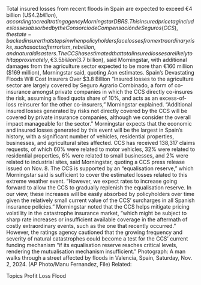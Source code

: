 Total insured losses from recent floods in Spain are expected to exceed €4 billion (US$4.2 billion), according to credit rating agency Morningstar DBRS.
This insured price tag includes losses absorbed by the Consorcio de Compensación de Seguros (CCS), the state-backed insurer that steps in when policyholders face losses from extraordinary risks, such as acts of terrorism, rebellion, and natural disasters.
The CCS has estimated that total insured losses are likely to hit approximately, €3.5 billion ($3.7 billion), said Morningstar, with additional damages from the agriculture sector expected to be more than €160 million ($169 million), Morningstar said, quoting Aon estimates.
Spain’s Devastating Floods Will Cost Insurers Over $3.8 Billion
“Insured losses to the agriculture sector are largely covered by Seguro Agrario Combinado, a form of co-insurance amongst private companies in which the CCS directly co-insures the risk, assuming a fixed quota share of 10%, and acts as an excess-of-loss reinsurer for the other co-insurers,” Morningstar explained. “Additional insured losses generated by risks not directly covered by the CCS will be covered by private insurance companies, although we consider the overall impact manageable for the sector.”
Morningstar expects that the economic and insured losses generated by this event will be the largest in Spain’s history, with a significant number of vehicles, residential properties, businesses, and agricultural sites affected.
CCS has received 138,317 claims requests, of which 60% were related to motor vehicles, 32% were related to residential properties, 6% were related to small businesses, and 2% were related to industrial sites, said Morningstar, quoting a CCS press release issued on Nov. 8.
The CCS is supported by an “equalisation reserve,” which Morningstar said is sufficient to cover the estimated losses related to this extreme weather event. “However, we expect rates to increase going forward to allow the CCS to gradually replenish the equalisation reserve. In our view, these increases will be easily absorbed by policyholders over time given the relatively small current value of the CCS’ surcharges in all Spanish insurance policies.”
Morningstar noted that the CCS helps mitigate pricing volatility in the catastrophe insurance market, “which might be subject to sharp rate increases or insufficient available coverage in the aftermath of costly extraordinary events, such as the one that recently occurred.”
However, the ratings agency cautioned that the growing frequency and severity of natural catastrophes could become a test for the CCS’ current funding mechanism “if its equalisation reserve reaches critical levels, rendering the mutualisation mechanism insufficient.”
Photograph: A man walks through a street affected by floods in Valencia, Spain, Saturday, Nov. 2, 2024. (AP Photo/Manu Fernandez, File)
Related:

Topics
Profit Loss
Flood
